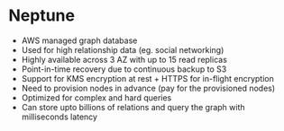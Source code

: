 # Neptune
- AWS managed graph database
- Used for high relationship data (eg. social networking)
- Highly available across 3 AZ with up to 15 read replicas
- Point-in-time recovery due to continuous backup to S3
- Support for KMS encryption at rest + HTTPS for in-flight encryption
- Need to provision nodes in advance (pay for the provisioned nodes)
- Optimized for complex and hard queries
- Can store upto billions of relations and query the graph with milliseconds latency